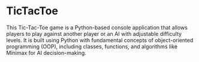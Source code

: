 # TicTacToe
This Tic-Tac-Toe game is a Python-based console application that allows players to play against another player or an AI with adjustable difficulty levels. It is built using Python with fundamental concepts of object-oriented programming (OOP), including classes, functions, and algorithms like Minimax for AI decision-making.
